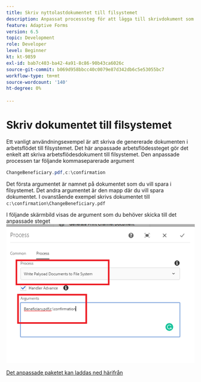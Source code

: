 ```yaml
---
title: Skriv nyttolastdokumentet till filsystemet
description: Anpassat processsteg för att lägga till skrivdokument som finns under nyttolastmappen i filsystemet
feature: Adaptive Forms
version: 6.5
topic: Development
role: Developer
level: Beginner
kt: kt-9859
exl-id: bab7c403-ba42-4a91-8c86-90b43ca6026c
source-git-commit: b069d958bbcc40c0079e87d342db6c5e53055bc7
workflow-type: tm+mt
source-wordcount: '140'
ht-degree: 0%

---
```


# Skriv dokumentet till filsystemet

Ett vanligt användningsexempel är att skriva de genererade dokumenten i arbetsflödet till filsystemet.
Det här anpassade arbetsflödessteget gör det enkelt att skriva arbetsflödesdokument till filsystemet.
Den anpassade processen tar följande kommaseparerade argument

```java
ChangeBeneficiary.pdf,c:\confirmation
```

Det första argumentet är namnet på dokumentet som du vill spara i filsystemet. Det andra argumentet är den mapp där du vill spara dokumentet. I ovanstående exempel skrivs dokumentet till `c:\confirmation\ChangeBeneficiary.pdf`

I följande skärmbild visas de argument som du behöver skicka till det anpassade steget
![write-payload-file-system](assets/write-payload-file-system.png)

[Det anpassade paketet kan laddas ned härifrån](/help/forms/assets/common-osgi-bundles/SetValueApp.core-1.0-SNAPSHOT.jar)
